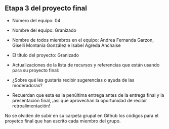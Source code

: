 ## Etapa 3 del proyecto final

- Número del equipo: 04
  
- Nombre del equipo: Granizado

- Nombre de todos miembros en el equipo: Andrea Fernanda Garzon, Giselli Montania González e Isabel Agreda Anchaise
 
- El título del proyecto: Granizado
  
- Actualizaciones de la lista de recursos y referencias que están usando para su proyecto final:
 
- ¿Sobre qué les gustaría recibir sugerencias o ayuda de las moderadoras? 
- Recuerdan que esta es la penúltima entrega antes de la entrega final y la presentación final, ¡así que aprovechan la oportunidad de recibir retroalimentación!

No se olviden de subir en su carpeta grupal en Github los códigos para el proyetco final que han escrito cada miembro del grupo.
